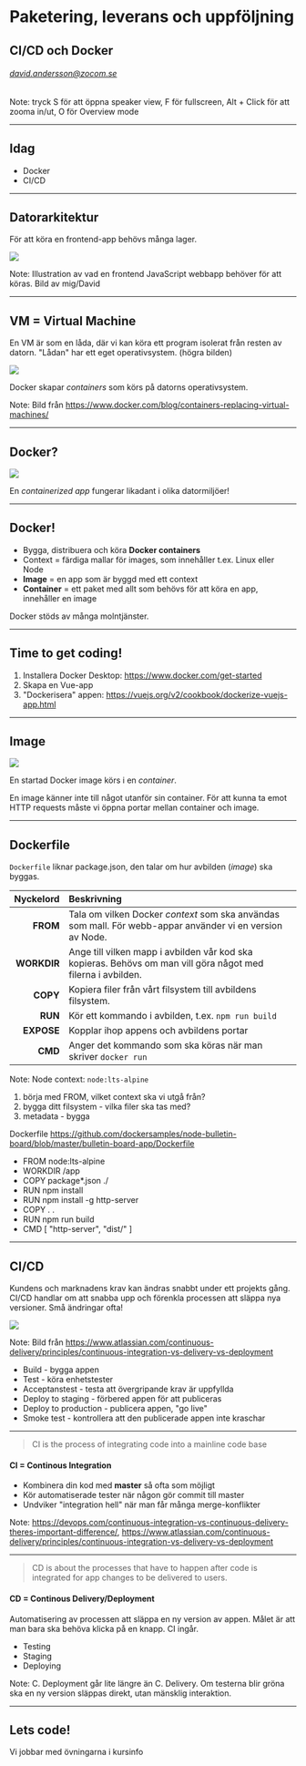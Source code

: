 <!-- .slide: class="intro" -->
# Paketering, leverans och uppföljning
## CI/CD och Docker
###### david.andersson@zocom.se

Note: tryck S för att öppna speaker view,
F för fullscreen,
Alt + Click för att zooma in/ut,
O för Overview mode

---
<!-- .slide: class="complex pink" -->
## Idag

+ Docker
+ CI/CD


---
<!-- .slide: class="basic blue" -->
## Datorarkitektur
För att köra en frontend-app behövs många lager.

![](img/computer-hardware-illustration.png)

Note: Illustration av vad en frontend JavaScript webbapp behöver för att köras. Bild av mig/David


---
<!-- .slide: class="basic blue" -->
## VM = Virtual Machine
En VM är som en låda, där vi kan köra ett program isolerat från resten av datorn. "Lådan" har ett eget operativsystem. (högra bilden)

![](img/vm-vs-docker-1024x435.png)

Docker skapar *containers* som körs på datorns operativsystem.

Note: Bild från https://www.docker.com/blog/containers-replacing-virtual-machines/


---
<!-- .slide: class="basic blue" -->
## Docker?
![](img/docker-image-container-[illustration].png)

En *containerized app* fungerar likadant i olika datormiljöer!


---
<!-- .slide: class="basic blue" -->
## Docker!
+ Bygga, distribuera och köra **Docker containers**
+ Context = färdiga mallar för images, som innehåller t.ex. Linux eller Node
+ **Image** = en app som är byggd med ett context
+ **Container** = ett paket med allt som behövs för att köra en app, innehåller en image

Docker stöds av många molntjänster.


---
<!-- .slide: class="basic green" -->
## Time to get coding!

1. Installera Docker Desktop: https://www.docker.com/get-started
2. Skapa en Vue-app
3. "Dockerisera" appen: https://vuejs.org/v2/cookbook/dockerize-vuejs-app.html


---
<!-- .slide: class="basic blue" -->
## Image

![](img/docker-image-ports-[illustration].png)

En startad Docker image körs i en *container*.

En image känner inte till något utanför sin container. För att kunna ta emot HTTP requests måste vi öppna portar mellan container och image.


---
<!-- .slide: class="basic blue" -->
## Dockerfile
`Dockerfile` liknar package.json, den talar om hur avbilden (*image*) ska byggas.

| Nyckelord   | Beskrivning    |
| ----------: | :------------- |
| **FROM**    | Tala om vilken Docker *context* som ska användas som mall. För webb-appar använder vi en version av Node. |
| **WORKDIR** | Ange till vilken mapp i avbilden vår kod ska kopieras. Behövs om man vill göra något med filerna i avbilden. |
| **COPY**    | Kopiera filer från vårt filsystem till avbildens filsystem. |
| **RUN**     | Kör ett kommando i avbilden, t.ex. `npm run build`
| **EXPOSE**  | Kopplar ihop appens och avbildens portar |
| **CMD**     | Anger det kommando som ska köras när man skriver `docker run` |

Note: Node context: `node:lts-alpine`
1. börja med FROM, vilket context ska vi utgå från?
2. bygga ditt filsystem - vilka filer ska tas med?
3. metadata - bygga

Dockerfile https://github.com/dockersamples/node-bulletin-board/blob/master/bulletin-board-app/Dockerfile
+ FROM node:lts-alpine
+ WORKDIR /app
+ COPY package*.json ./
+ RUN npm install
+ RUN npm install -g http-server
+ COPY . .
+ RUN npm run build
+ CMD [ "http-server", "dist/" ]


---
<!-- .slide: class="complex blue" -->
## CI/CD
Kundens och marknadens krav kan ändras snabbt under ett projekts gång. CI/CD handlar om att snabba upp och förenkla processen att släppa nya versioner.
Små ändringar ofta!

![](img/ci-cd-asset-updates.png)

Note: Bild från https://www.atlassian.com/continuous-delivery/principles/continuous-integration-vs-delivery-vs-deployment
+ Build - bygga appen
+ Test - köra enhetstester
+ Acceptanstest - testa att övergripande krav är uppfyllda
+ Deploy to staging - förbered appen för att publiceras
+ Deploy to production - publicera appen, "go live"
+ Smoke test - kontrollera att den publicerade appen inte kraschar


---
<!-- .slide: class="basic blue" -->
> CI is the process of integrating code into a mainline code base

#### CI = Continous Integration
+ Kombinera din kod med **master** så ofta som möjligt
+ Kör automatiserade tester när någon gör commit till master
+ Undviker "integration hell" när man får många merge-konflikter

Note: https://devops.com/continuous-integration-vs-continuous-delivery-theres-important-difference/, https://www.atlassian.com/continuous-delivery/principles/continuous-integration-vs-delivery-vs-deployment


---
<!-- .slide: class="basic blue" -->
> CD is about the processes that have to happen after code is integrated for app changes to be delivered to users.

#### CD = Continous Delivery/Deployment
Automatisering av processen att släppa en ny version av appen. Målet är att man bara ska behöva klicka på en knapp. CI ingår.
+ Testing
+ Staging
+ Deploying

Note: C. Deployment går lite längre än C. Delivery. Om testerna blir gröna ska en ny version släppas direkt, utan mänsklig interaktion.


---
<!-- .slide: class="code" -->
## Lets code!
Vi jobbar med övningarna i kursinfo
